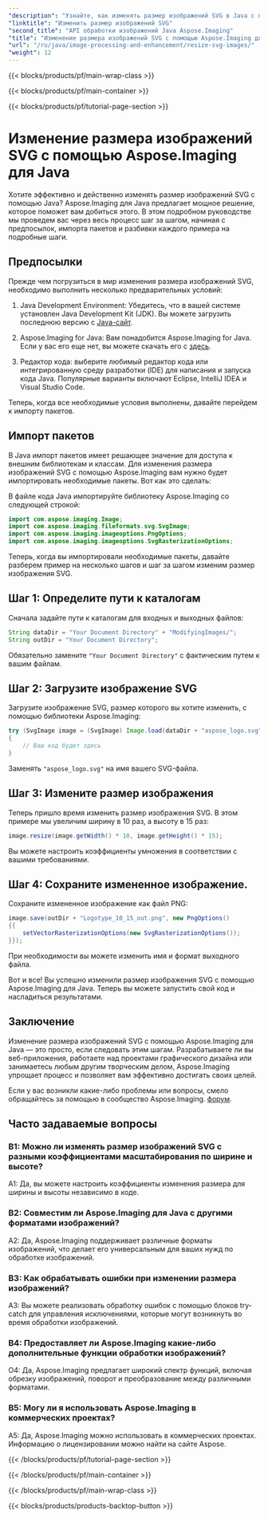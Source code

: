 ```yaml
---
"description": "Узнайте, как изменять размер изображений SVG в Java с помощью Aspose.Imaging для Java. Пошаговое руководство по эффективной обработке изображений."
"linktitle": "Изменить размер изображений SVG"
"second_title": "API обработки изображений Java Aspose.Imaging"
"title": "Изменение размера изображений SVG с помощью Aspose.Imaging для Java"
"url": "/ru/java/image-processing-and-enhancement/resize-svg-images/"
"weight": 12
---
```


{{< blocks/products/pf/main-wrap-class >}}

{{< blocks/products/pf/main-container >}}

{{< blocks/products/pf/tutorial-page-section >}}

# Изменение размера изображений SVG с помощью Aspose.Imaging для Java

Хотите эффективно и действенно изменять размер изображений SVG с помощью Java? Aspose.Imaging для Java предлагает мощное решение, которое поможет вам добиться этого. В этом подробном руководстве мы проведем вас через весь процесс шаг за шагом, начиная с предпосылок, импорта пакетов и разбивки каждого примера на подробные шаги.

## Предпосылки

Прежде чем погрузиться в мир изменения размера изображений SVG, необходимо выполнить несколько предварительных условий:

1. Java Development Environment: Убедитесь, что в вашей системе установлен Java Development Kit (JDK). Вы можете загрузить последнюю версию с [Java-сайт](https://www.oracle.com/java/technologies/javase-downloads).

2. Aspose.Imaging for Java: Вам понадобится Aspose.Imaging for Java. Если у вас его еще нет, вы можете скачать его с [здесь](https://releases.aspose.com/imaging/java/).

3. Редактор кода: выберите любимый редактор кода или интегрированную среду разработки (IDE) для написания и запуска кода Java. Популярные варианты включают Eclipse, IntelliJ IDEA и Visual Studio Code.

Теперь, когда все необходимые условия выполнены, давайте перейдем к импорту пакетов.

## Импорт пакетов

В Java импорт пакетов имеет решающее значение для доступа к внешним библиотекам и классам. Для изменения размера изображений SVG с помощью Aspose.Imaging вам нужно будет импортировать необходимые пакеты. Вот как это сделать:

В файле кода Java импортируйте библиотеку Aspose.Imaging со следующей строкой:

```java
import com.aspose.imaging.Image;
import com.aspose.imaging.fileformats.svg.SvgImage;
import com.aspose.imaging.imageoptions.PngOptions;
import com.aspose.imaging.imageoptions.SvgRasterizationOptions;
```

Теперь, когда вы импортировали необходимые пакеты, давайте разберем пример на несколько шагов и шаг за шагом изменим размер изображения SVG.


## Шаг 1: Определите пути к каталогам

Сначала задайте пути к каталогам для входных и выходных файлов:

```java
String dataDir = "Your Document Directory" + "ModifyingImages/";
String outDir = "Your Document Directory";
```

Обязательно замените `"Your Document Directory"` с фактическим путем к вашим файлам.

## Шаг 2: Загрузите изображение SVG

Загрузите изображение SVG, размер которого вы хотите изменить, с помощью библиотеки Aspose.Imaging:

```java
try (SvgImage image = (SvgImage) Image.load(dataDir + "aspose_logo.svg"))
{
    // Ваш код будет здесь
}
```

Заменять `"aspose_logo.svg"` на имя вашего SVG-файла.

## Шаг 3: Измените размер изображения

Теперь пришло время изменить размер изображения SVG. В этом примере мы увеличим ширину в 10 раз, а высоту в 15 раз:

```java
image.resize(image.getWidth() * 10, image.getHeight() * 15);
```

Вы можете настроить коэффициенты умножения в соответствии с вашими требованиями.

## Шаг 4: Сохраните измененное изображение.

Сохраните измененное изображение как файл PNG:

```java
image.save(outDir + "Logotype_10_15_out.png", new PngOptions()
{{
    setVectorRasterizationOptions(new SvgRasterizationOptions());
}});
```

При необходимости вы можете изменить имя и формат выходного файла.

Вот и все! Вы успешно изменили размер изображения SVG с помощью Aspose.Imaging для Java. Теперь вы можете запустить свой код и насладиться результатами.

## Заключение

Изменение размера изображений SVG с помощью Aspose.Imaging для Java — это просто, если следовать этим шагам. Разрабатываете ли вы веб-приложения, работаете над проектами графического дизайна или занимаетесь любым другим творческим делом, Aspose.Imaging упрощает процесс и позволяет вам эффективно достигать своих целей.

Если у вас возникли какие-либо проблемы или вопросы, смело обращайтесь за помощью в сообщество Aspose.Imaging. [форум](https://forum.aspose.com/).

## Часто задаваемые вопросы

### В1: Можно ли изменять размер изображений SVG с разными коэффициентами масштабирования по ширине и высоте?

A1: Да, вы можете настроить коэффициенты изменения размера для ширины и высоты независимо в коде.

### В2: Совместим ли Aspose.Imaging для Java с другими форматами изображений?

A2: Да, Aspose.Imaging поддерживает различные форматы изображений, что делает его универсальным для ваших нужд по обработке изображений.

### В3: Как обрабатывать ошибки при изменении размера изображений?

A3: Вы можете реализовать обработку ошибок с помощью блоков try-catch для управления исключениями, которые могут возникнуть во время обработки изображений.

### В4: Предоставляет ли Aspose.Imaging какие-либо дополнительные функции обработки изображений?

О4: Да, Aspose.Imaging предлагает широкий спектр функций, включая обрезку изображений, поворот и преобразование между различными форматами.

### В5: Могу ли я использовать Aspose.Imaging в коммерческих проектах?

A5: Да, Aspose.Imaging можно использовать в коммерческих проектах. Информацию о лицензировании можно найти на сайте Aspose.

{{< /blocks/products/pf/tutorial-page-section >}}

{{< /blocks/products/pf/main-container >}}

{{< /blocks/products/pf/main-wrap-class >}}

{{< blocks/products/products-backtop-button >}}